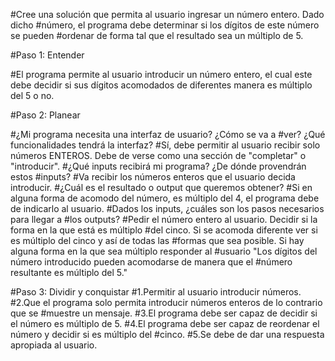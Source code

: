 #Cree una solución que permita al usuario ingresar un número entero. Dado dicho
#número, el programa debe determinar si los dígitos de este número se pueden
#ordenar de forma tal que el resultado sea un múltiplo de 5.

#Paso 1: Entender

#El programa permite al usuario introducir un número entero, el cual este debe decidir si sus dígitos acomodados de diferentes manera es múltiplo del 5 o no.

#Paso 2: Planear

#¿Mi programa necesita una interfaz de usuario? ¿Cómo se va a
#ver? ¿Qué funcionalidades tendrá la interfaz?
#Sí, debe permitir al usuario recibir solo números ENTEROS. Debe de verse como una sección de "completar" o "introducir".
#¿Qué inputs recibirá mi programa? ¿De dónde provendrán estos
#inputs?
#Va recibir los números enteros que el usuario decida introducir.
#¿Cuál es el resultado o output que queremos obtener?
#Si en alguna forma de acomodo del número, es múltiplo del 4, el programa debe de indicarlo al usuario.
#Dados los inputs, ¿cuáles son los pasos necesarios para llegar a
#los outputs?
#Pedir el número entero al usuario. Decidir si la forma en la que está es múltiplo #del cinco. Si se acomoda diferente ver si es múltiplo del cinco y así de todas las #formas que sea posible. Si hay alguna forma en la que sea múltiplo responder al #usuario "Los dígitos del número introducido pueden acomodarse de manera que el #número resultante es múltiplo del 5."

#Paso 3: Dividir y conquistar
#1.Permitir al usuario introducir números.
#2.Que el programa solo permita introducir números enteros de lo contrario que se #muestre un mensaje.
#3.El programa debe ser capaz de decidir si el número es múltiplo de 5.
#4.El programa debe ser capaz de reordenar el número y decidir si es múltiplo del #cinco.
#5.Se debe de dar una respuesta apropiada al usuario.